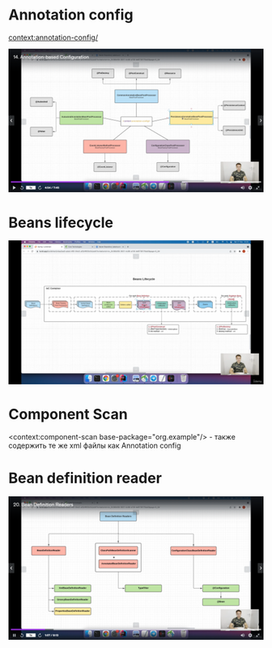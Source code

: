 # Annotation config

<context:annotation-config/>

![img.png](readme_assets/img_1.png)

# Beans lifecycle

![img.png](readme_assets/img_2.png)

# Component Scan

<context:component-scan base-package="org.example"/> - также содержить те же xml файлы как Annotation config

# Bean definition reader 

![img.png](readme_assets/img_3.png)


